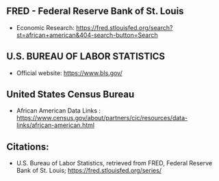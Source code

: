 
## FRED - Federal Reserve Bank of St. Louis 
- Economic Research: https://fred.stlouisfed.org/search?st=african+american&404-search-button=Search


## U.S. BUREAU OF LABOR STATISTICS
- Official website: https://www.bls.gov/


## United States Census Bureau
- African American Data Links : https://www.census.gov/about/partners/cic/resources/data-links/african-american.html

## Citations:
- U.S. Bureau of Labor Statistics, retrieved from FRED, Federal Reserve Bank of St. Louis; https://fred.stlouisfed.org/series/